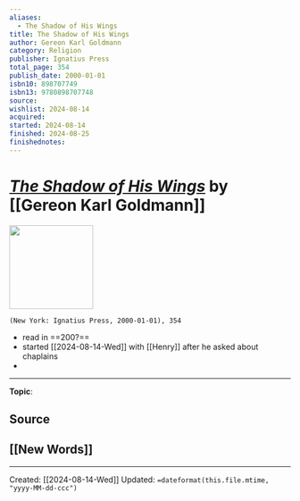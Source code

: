 ```yaml
---
aliases:
  - The Shadow of His Wings
title: The Shadow of His Wings
author: Gereon Karl Goldmann
category: Religion
publisher: Ignatius Press
total_page: 354
publish_date: 2000-01-01
isbn10: 898707749
isbn13: 9780898707748
source: 
wishlist: 2024-08-14
acquired: 
started: 2024-08-14
finished: 2024-08-25
finishednotes:
---
```

# *[The Shadow of His Wings]()* by [[Gereon Karl Goldmann]]

<img src="http://books.google.com/books/content?id=IJB3zjqhrWAC&printsec=frontcover&img=1&zoom=1&edge=curl&source=gbs_api" width=150>

`(New York: Ignatius Press, 2000-01-01), 354`

- read in ==200?==
- started [[2024-08-14-Wed]] with [[Henry]] after he asked about chaplains
- 

--- 
**Topic**: 

**Source**
- 
 
**[[New Words]]**
- 

---
Created: [[2024-08-14-Wed]]
Updated: `=dateformat(this.file.mtime, "yyyy-MM-dd-ccc")`